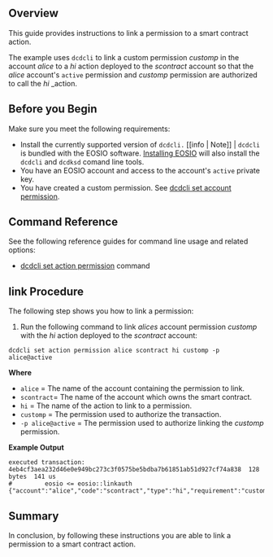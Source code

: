 ## Overview
This guide provides instructions to link a permission to a smart contract action.   

The example uses `dcdcli` to link a custom permission _customp_ in the account _alice_ to a _hi_ action deployed to the _scontract_ account so that the _alice_ account's `active` permission and _customp_ permission are authorized to call the _hi_ _action.  

## Before you Begin
Make sure you meet the following requirements: 

* Install the currently supported version of `dcdcli.`
[[info | Note]]
| `dcdcli` is bundled with the EOSIO software. [Installing EOSIO](../../00_install/index.md) will also install the `dcdcli` and `dcdksd` comand line tools. 
* You have an EOSIO account and access to the account's `active` private key.
* You have created a custom permission. See [dcdcli set account permission](../03_command-reference/set/set-account-permission.md).

## Command Reference
See the following reference guides for command line usage and related options:

* [dcdcli set action permission](../03_command-reference/set/set-action-permission.md) command
## link Procedure

The following step shows you how to link a permission:

1. Run the following command to link _alices_ account permission _customp_ with the _hi_ action deployed to the _scontract_ account:

```shell
dcdcli set action permission alice scontract hi customp -p alice@active
```

**Where**
* `alice` = The name of the account containing the permission to link.
* `scontract`= The name of the account which owns the smart contract.
* `hi` = The name of the action to link to a permission. 
* `customp` = The permission used to authorize the transaction.
* `-p alice@active` = The permission used to authorize linking the _customp_ permission.

**Example Output**
```shell
executed transaction: 4eb4cf3aea232d46e0e949bc273c3f0575be5bdba7b61851ab51d927cf74a838  128 bytes  141 us
#         eosio <= eosio::linkauth              {"account":"alice","code":"scontract","type":"hi","requirement":"customp"}
```
## Summary
In conclusion, by following these instructions you are able to link a permission to a smart contract action.

